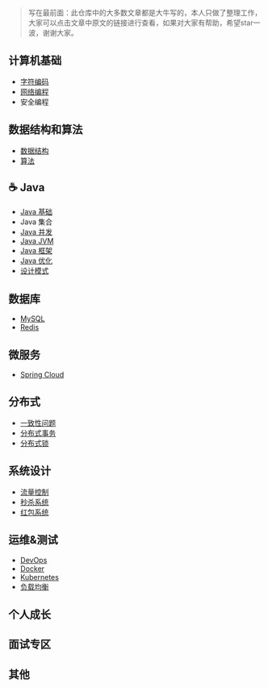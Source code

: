 > 写在最前面：此仓库中的大多数文章都是大牛写的，本人只做了整理工作，大家可以点击文章中原文的链接进行查看，如果对大家有帮助，希望star一波，谢谢大家。

## 计算机基础
- [字符编码](https://ldbmcs.gitbook.io/java/ji-suan-ji-ji-chu/zi-fu-bian-ma)
- [网络编程](https://ldbmcs.gitbook.io/java/ji-suan-ji-ji-chu/wang-luo-bian-cheng)
- 安全编程

## 数据结构和算法
- [数据结构](https://ldbmcs.gitbook.io/java/shu-ju-jie-gou-he-suan-fa/shu-ju-jie-gou)
- [算法](https://ldbmcs.gitbook.io/java/shu-ju-jie-gou-he-suan-fa/suan-fa)

## ☕ Java
- [Java 基础](https://ldbmcs.gitbook.io/java/java/java-ji-chu)
- Java 集合
- [Java 并发](https://ldbmcs.gitbook.io/java/java/java-bing-fa)
- [Java JVM](https://ldbmcs.gitbook.io/java/java/java-jvm)
- [Java 框架](https://ldbmcs.gitbook.io/java/java/java-kuang-jia)
- [Java 优化](https://ldbmcs.gitbook.io/java/java/java-you-hua)
- [设计模式](https://ldbmcs.gitbook.io/java/java/she-ji-mo-shi)

## 数据库
- [MySQL](https://ldbmcs.gitbook.io/java/shu-ju-ku/mysql)
- [Redis](https://ldbmcs.gitbook.io/java/shu-ju-ku/redis)

## 微服务
- [Spring Cloud](https://ldbmcs.gitbook.io/java/wei-fu-wu/spring-cloud)

## 分布式
- [一致性问题](https://ldbmcs.gitbook.io/java/fen-bu-shi/yi-zhi-xing-wen-ti)
- [分布式事务](https://ldbmcs.gitbook.io/java/fen-bu-shi/fen-bu-shi-shi-wu)
- [分布式锁](https://ldbmcs.gitbook.io/java/fen-bu-shi/fen-bu-shi-suo)

## 系统设计
- [流量控制](https://ldbmcs.gitbook.io/java/xi-tong-she-ji/liu-liang-kong-zhi)
- [秒杀系统](https://ldbmcs.gitbook.io/java/xi-tong-she-ji/miao-sha-xi-tong)
- [红包系统](https://ldbmcs.gitbook.io/java/xi-tong-she-ji/hong-bao-xi-tong)

## 运维&测试
- [DevOps](https://ldbmcs.gitbook.io/java/yun-wei-ce-shi/devops)
- [Docker](https://ldbmcs.gitbook.io/java/yun-wei-ce-shi/docker)
- [Kubernetes](https://ldbmcs.gitbook.io/java/yun-wei-ce-shi/kubernetes)
- [负载均衡](https://ldbmcs.gitbook.io/java/yun-wei-ce-shi/fu-zai-jun-heng)

## 个人成长
## 面试专区
## 其他